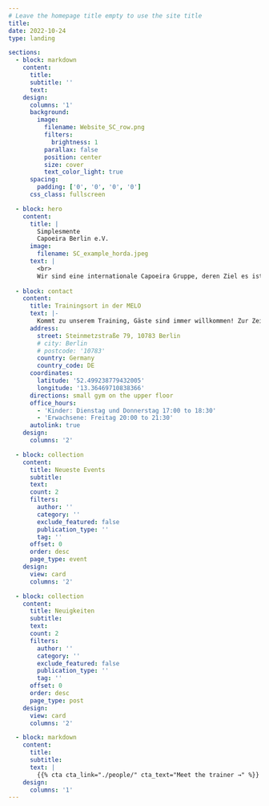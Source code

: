 ```yaml
---
# Leave the homepage title empty to use the site title
title:
date: 2022-10-24
type: landing

sections:
  - block: markdown
    content:
      title:
      subtitle: ''
      text:
    design:
      columns: '1'
      background:
        image: 
          filename: Website_SC_row.png 
          filters:
            brightness: 1
          parallax: false
          position: center
          size: cover
          text_color_light: true
      spacing:
        padding: ['0', '0', '0', '0']
      css_class: fullscreen

  - block: hero
    content:
      title: |
        Simplesmente 
        Capoeira Berlin e.V.
      image:
        filename: SC_example_horda.jpeg
      text: |
        <br>
        Wir sind eine internationale Capoeira Gruppe, deren Ziel es ist die Fundamente von Capoeira zu studieren und zu implementieren, mit einem Fokus auf Technik und grundlegende Prinzipien.
  
  - block: contact
    content:
      title: Trainingsort in der MELO
      text: |-
        Kommt zu unserem Training, Gäste sind immer willkommen! Zur Zeit können wir ein Erwachsenen- und zwei Kinder/Jugendliche- Trainingseinheiten in der Gymnastikhalle der MELO (Marie-Elisabeth-Lüders-Oberschule) anbieten.
      address:
        street: Steinmetzstraße 79, 10783 Berlin
        # city: Berlin 
        # postcode: '10783'
        country: Germany
        country_code: DE
      coordinates:
        latitude: '52.499238779432005'
        longitude: '13.36469710838366'
      directions: small gym on the upper floor
      office_hours:
        - 'Kinder: Dienstag und Donnerstag 17:00 to 18:30'
        - 'Erwachsene: Freitag 20:00 to 21:30'
      autolink: true
    design:
      columns: '2'

  - block: collection
    content:
      title: Neueste Events 
      subtitle:
      text:
      count: 2
      filters:
        author: ''
        category: ''
        exclude_featured: false
        publication_type: ''
        tag: ''
      offset: 0
      order: desc
      page_type: event 
    design:
      view: card
      columns: '2'

  - block: collection
    content:
      title: Neuigkeiten 
      subtitle:
      text:
      count: 2
      filters:
        author: ''
        category: ''
        exclude_featured: false
        publication_type: ''
        tag: ''
      offset: 0
      order: desc
      page_type: post
    design:
      view: card
      columns: '2'

  - block: markdown
    content:
      title:
      subtitle:
      text: |
        {{% cta cta_link="./people/" cta_text="Meet the trainer →" %}}
    design:
      columns: '1'
---
```

